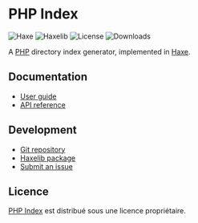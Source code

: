 # PHP Index
![Haxe](https://badgen.net/badge/haxe/%3E%3D4.2.0/green) ![Haxelib](https://badgen.net/haxelib/v/php_index) ![License](https://badgen.net/haxelib/license/php_index) ![Downloads](https://badgen.net/haxelib/d/php_index)

A [PHP](https://www.php.net) directory index generator, implemented in [Haxe](https://haxe.org).

## Documentation
- [User guide](https://bitbucket.org/cedx/php-index.hx/wiki)
- [API reference](https://cedx.github.io/php-index.hx)

## Development
- [Git repository](https://bitbucket.org/cedx/php-index.hx)
- [Haxelib package](https://lib.haxe.org/p/php_index)
- [Submit an issue](https://bitbucket.org/cedx/php-index.hx/issues)

## Licence
[PHP Index](https://bitbucket.org/cedx/php-index.hx) est distribué sous une licence propriétaire.
